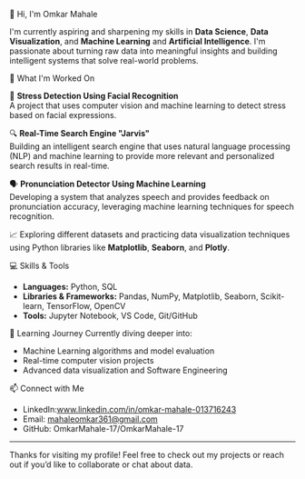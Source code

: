 👋 Hi, I'm Omkar Mahale

I'm currently aspiring and sharpening my skills in **Data Science**, **Data Visualization**, and **Machine Learning** and **Artificial Intelligence**. I'm passionate about turning raw data into meaningful insights and building intelligent systems that solve real-world problems.

🚀 What I'm Worked On

🤖 **Stress Detection Using Facial Recognition**  
 A project that uses computer vision and machine learning to detect stress based on facial expressions.

🔍 **Real-Time Search Engine "Jarvis"**  
  Building an intelligent search engine that uses natural language processing (NLP) and machine learning to provide more relevant and personalized search results in real-time.

🗣️ **Pronunciation Detector Using Machine Learning**  
  Developing a system that analyzes speech and provides feedback on pronunciation accuracy, leveraging machine learning techniques for speech recognition.


📈 Exploring different datasets and practicing data visualization techniques using Python libraries like **Matplotlib**, **Seaborn**, and **Plotly**.

💻 Skills & Tools
 - **Languages:** Python, SQL  
 - **Libraries & Frameworks:** Pandas, NumPy, Matplotlib, Seaborn, Scikit-learn, TensorFlow, OpenCV  
 - **Tools:** Jupyter Notebook, VS Code, Git/GitHub  

🌱 Learning Journey
 Currently diving deeper into:
 - Machine Learning algorithms and model evaluation
 - Real-time computer vision projects
 - Advanced data visualization and Software Engineering

📫 Connect with Me
 - LinkedIn:www.linkedin.com/in/omkar-mahale-013716243
 - Email: mahaleomkar361@gmail.com  
 - GitHub: OmkarMahale-17/OmkarMahale-17

---

Thanks for visiting my profile! Feel free to check out my projects or reach out if you’d like to collaborate or chat about data.
<!---
OmkarMahale-17/OmkarMahale-17 is a ✨ special ✨ repository because its `README.md` (this file) appears on your GitHub profile.
You can click the Preview link to take a look at your changes.
--->
